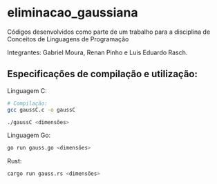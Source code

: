 # eliminacao_gaussiana
Códigos desenvolvidos como parte de um trabalho para a disciplina de Conceitos de Linguagens de Programação 

Integrantes: Gabriel Moura, Renan Pinho e Luis Eduardo Rasch.

## Especificações de compilação e utilização:

Linguagem C:
```bash
# Compilação:
gcc gaussC.c -o gaussC
```
```bash
./gaussC <dimensões>
```

Linguagem Go:
```bash
go run gauss.go <dimensões>
```
Rust:
```bash
cargo run gauss.rs <dimensões>
```
